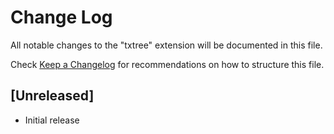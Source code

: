 # Change Log

All notable changes to the "txtree" extension will be documented in this file.

Check [Keep a Changelog](http://keepachangelog.com/) for recommendations on how to structure this file.

## [Unreleased]

- Initial release